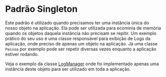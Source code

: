 # Padrão Singleton

Este padrão é utilizado quando precisamos ter uma instância única do nosso objeto na aplicação.
Ela pode ser utilizada para ecominia de memória quando os objetos daquela instância não precisam se repitir.
Um exemplo prático do seu uso é uma classe responsável para exibição de Logs da aplicação,
onde preciso de apenas um objeto na aplicação.
Já uma classe ``Pessoa`` por exemplo pode ser repetir diversas vezes enquanto a aplicação estiver rodando.

Veja o exemplo da classe [LogManager](/src/main/java/br/geisson/log/LogManager.java) 
onde foi implementado apenas uma instância deste objeto para ser utilizado em toda a aplicação. 